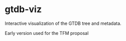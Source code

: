 # gtdb-viz
Interactive visualization of the GTDB tree and metadata.


Early version used for the TFM proposal
